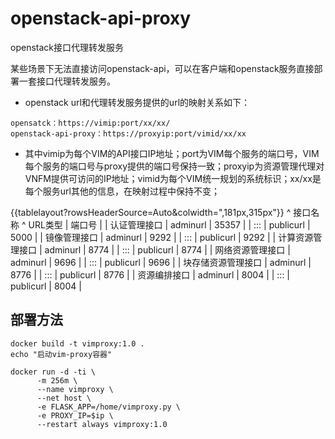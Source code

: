 # openstack-api-proxy
openstack接口代理转发服务

某些场景下无法直接访问openstack-api，可以在客户端和openstack服务直接部署一套接口代理转发服务。

* openstack url和代理转发服务提供的url的映射关系如下：

```
opensatck：https://vimip:port/xx/xx/
openstack-api-proxy：https://proxyip:port/vimid/xx/xx
```

* 其中vimip为每个VIM的API接口IP地址；port为VIM每个服务的端口号，VIM每个服务的端口号与proxy提供的端口号保持一致；proxyip为资源管理代理对VNFM提供可访问的IP地址；vimid为每个VIM统一规划的系统标识；xx/xx是每个服务url其他的信息，在映射过程中保持不变；

{{tablelayout?rowsHeaderSource=Auto&colwidth=",181px,315px"}}
^ 接口名称       ^ URL类型      | 端口号    |
| 认证管理接口     | adminurl   | 35357  |
| :::        | publicurl  | 5000   |
| 镜像管理接口     | adminurl   | 9292   |
| :::        | publicurl  | 9292   |
| 计算资源管理接口   | adminurl   | 8774   |
| :::        | publicurl  | 8774   |
| 网络资源管理接口   | adminurl   | 9696   |
| :::        | publicurl  | 9696   |
| 块存储资源管理接口  | adminurl   | 8776   |
| :::        | publicurl  | 8776   |
| 资源编排接口     | adminurl   | 8004   |
| :::        | publicurl  | 8004   |


## 部署方法

```
docker build -t vimproxy:1.0 . 
echo "启动vim-proxy容器"

docker run -d -ti \
      -m 256m \
      --name vimproxy \
      --net host \
      -e FLASK_APP=/home/vimproxy.py \
      -e PROXY_IP=$ip \
      --restart always vimproxy:1.0
```
